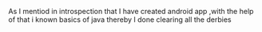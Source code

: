 As I mentiod in introspection that I have created android app ,with the help of that i known basics of java thereby I done clearing all the derbies 
